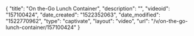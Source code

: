 {
    "title": "On the-Go Lunch Container",
    "description": "",
    "videoid": "157100424",
    "date_created": "1522352063",
    "date_modified": "1522770962",
    "type": "captivate",
    "layout": "video",
    "url": "\/v\/on-the-go-lunch-container\/157100424"
}
